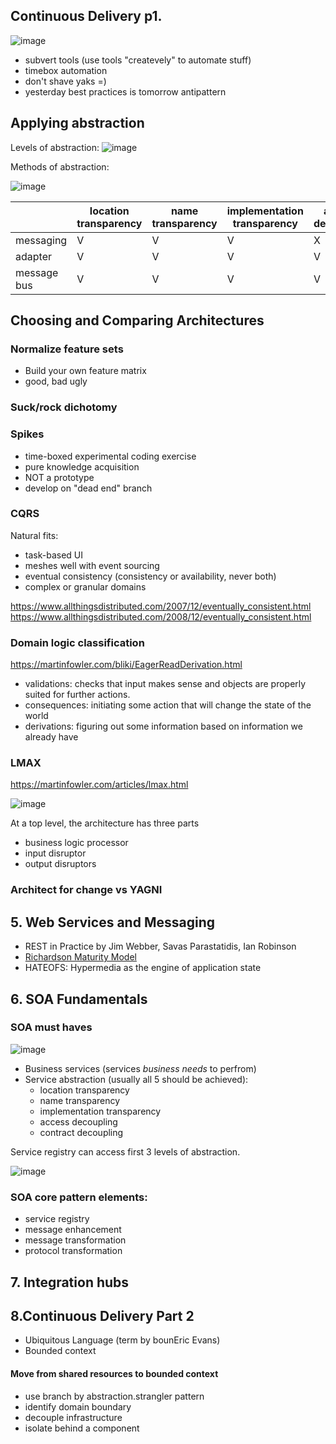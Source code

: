 ## Continuous Delivery p1.
![image](https://github.com/gurustron/stream-notes/assets/6535969/1dab0f1f-f401-4c4d-9815-a19419857b94)

- subvert tools (use tools "createvely" to automate stuff)
- timebox automation
- don't shave yaks =)
- yesterday best practices is tomorrow antipattern

## Applying abstraction

Levels of abstraction:
![image](https://github.com/gurustron/stream-notes/assets/6535969/4db0be1f-023c-45f3-a098-6ff495271253)

Methods of abstraction:

![image](https://github.com/gurustron/stream-notes/assets/6535969/b377f232-8262-4535-ae5b-4fa9cdcb8d47)

|             | location transparency | name transparency | implementation transparency | access decoupling | contract decoupling |
|-------------|-----------------------|-------------------|-----------------------------|-------------------|---------------------|
| messaging   |           V           |         V         |              V              |         X         |          X          |
| adapter     |           V           |         V         |              V              |         V         |          V          |
| message bus |           V           |         V         |              V              |         V         |          V          |

## Choosing and Comparing Architectures

### Normalize feature sets
- Build your own feature matrix
- good, bad ugly

### Suck/rock dichotomy 

### Spikes
- time-boxed experimental coding exercise
- pure knowledge acquisition
- NOT a prototype
- develop on "dead end" branch

### CQRS

Natural fits:
- task-based UI
- meshes well with event sourcing
- eventual consistency (consistency or availability, never both)
- complex or granular domains
  
https://www.allthingsdistributed.com/2007/12/eventually_consistent.html
https://www.allthingsdistributed.com/2008/12/eventually_consistent.html

### Domain logic classification
https://martinfowler.com/bliki/EagerReadDerivation.html

- validations: checks that input makes sense and objects are properly suited for further actions.
- consequences: initiating some action that will change the state of the world
- derivations: figuring out some information based on information we already have

### LMAX

https://martinfowler.com/articles/lmax.html

![image](https://github.com/gurustron/stream-notes/assets/6535969/8d945ecf-c506-432a-a2e7-171845187114)

At a top level, the architecture has three parts
- business logic processor
- input disruptor
- output disruptors

### Architect for change vs YAGNI

## 5. Web Services and Messaging

- REST in Practice by Jim Webber, Savas Parastatidis, Ian Robinson
- [Richardson Maturity Model](https://martinfowler.com/articles/richardsonMaturityModel.html)
- HATEOFS: Hypermedia as the engine of application state

## 6. SOA Fundamentals

### SOA must haves

![image](https://github.com/gurustron/stream-notes/assets/6535969/1a4dc674-4162-4daa-9aa3-deb9360c7790)


- Business services (services _business needs_ to perfrom)
- Service abstraction (usually all 5 should be achieved):
  - location transparency
  - name transparency
  - implementation transparency
  - access decoupling
  - contract decoupling

Service registry can access first 3 levels of abstraction.

![image](https://github.com/gurustron/stream-notes/assets/6535969/bf24984e-e86b-4c08-a67c-f89975569162)

### SOA core pattern elements:
- service registry 
- message enhancement
- message transformation
- protocol transformation

## 7. Integration hubs

## 8.Continuous Delivery Part 2

- Ubiquitous Language (term by bounEric Evans)
- Bounded context

#### Move from shared resources to bounded context
- use branch by abstraction.strangler pattern
- identify domain boundary
- decouple infrastructure
- isolate behind a component

